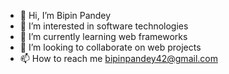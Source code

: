 - 👋 Hi, I’m Bipin Pandey
- 👀 I’m interested in software technologies
- 🌱 I’m currently learning web frameworks
- 💞️ I’m looking to collaborate on web projects
- 📫 How to reach me bipinpandey42@gmail.com

